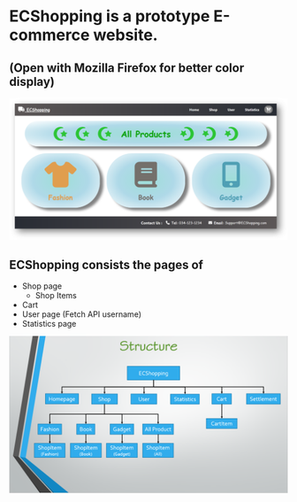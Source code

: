# ECShopping is a prototype E-commerce website.
## (Open with Mozilla Firefox for better color display)

![alt text](https://github.com/Kriss321k/portfolio/blob/main/public/ECShoppingShop1.png)

## ECShopping consists the pages of

* Shop page
  * Shop Items
* Cart
* User page (Fetch API username)
* Statistics page

![alt text](https://github.com/Kriss321k/portfolio/blob/main/public/ECShoppingStructure.png)
